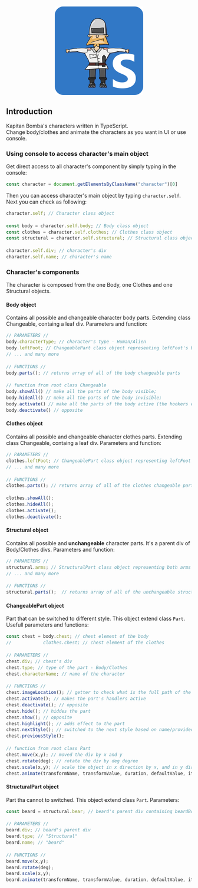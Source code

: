 <span align="center">
  
  ![TytuScript](img/TytuScript_logo_small.png)

</span>

## Introduction
Kapitan Bomba's characters written in TypeScript. <br>
Change body/clothes and animate the characters as you want in UI or use console. 

### Using console to access character's main object
Get direct access to all character's component by simply typing in the console:

````javascript
const character = document.getElementsByClassName("character")[0]
````
Then you can access character's main object by typing `character.self`. Next you can check as following:
````typescript
character.self; // Character class object

const body = character.self.body; // Body class object
const clothes = character.self.clothes; // Clothes class object
const structural = character.self.structural; // Structural class object

character.self.div; // character's div
character.self.name; // character's name
````

### Character's components
The character is composed from the one Body, one Clothes and one Structural objects.
#### Body object
Contains all possible and changeable character body parts. Extending class Changeable, containg a leaf div. Parameters and function:
````typescript
// PARAMETERS //
body.characterType; // character's type - Human/Alien
body.leftFoot; // ChangeablePart class object representing leftFoot's body div
// ... and many more 

// FUNCTIONS //
body.parts(); // returns array of all of the body changeable parts

// function from root class Changeable
body.showAll() // make all the parts of the body visible;
body.hideAll() // make all the parts of the body invisible;
body.activate() // make all the parts of the body active (the hookers works);
body.deactivate() // opposite
````
#### Clothes object
Contains all possible and changeable character clothes parts. Extending class Changeable, containg a leaf div. Parameters and function:
````typescript
// PARAMETERS //
clothes.leftFoot; // ChangeablePart class object representing leftFoot's clothes div
// ... and many more 

// FUNCTIONS //
clothes.parts(); // returns array of all of the clothes changeable parts

clothes.showAll();
clothes.hideAll();
clothes.activate();
clothes.deactivate();
````

#### Structural object
Contains all possible and **unchangeable** character parts. It's a parent div of Body/Clothes divs. Parameters and function:
````typescript
// PARAMETERS // 
structural.arms; // StructuralPart class object representing both arms' div
// ... and many more 

// FUNCTIONS //
structural.parts();  // returns array of all of the unchangeable structural parts
````

#### ChangeablePart object
Part that can be switched to different style. This object extend class `Part`. Usefull parameters and functions:
````typescript
const chest = body.chest; // chest element of the body
//            clothes.chest; // chest element of the clothes

// PARAMETERS //
chest.div; // chest's div
chest.type; // type of the part - Body/Clothes
chest.characterName; // name of the character

// FUNCTIONS //
chest.imageLocation(); // getter to check what is the full path of the currently shown chest image
chest.activate(); // makes the part's handlers active
chest.deactivate(); // opposite 
chest.hide(); // hiddes the part
chest.show(); // opposite
chest.highlight(); // adds effect to the part
chest.nextStyle(); // switched to the next style based on name/provided parameters during character construction
chest.previousStyle();

// function from root class Part
chest.move(x,y); // moved the div by x and y 
chest.rotate(deg); // rotate the div by deg degree
chest.scale(x,y); // scale the object in x direction by x, and in y direction by y
chest.animate(transformName, transformValue, duration, defaultValue, iteration); // animate 
````

#### StructuralPart object 
Part tha cannot to switched. This object extend class `Part`. Parameters:
````typescript
const beard = structural.bear; // beard's parent div containing beardBody and beardClothes divs

// PARAMETERS //
beard.div; // beard's parent div
beard.type; // "Structural"
beard.name; // "beard"

// FUNCTIONS //
beard.move(x,y); 
beard.rotate(deg); 
beard.scale(x,y);
beard.animate(transformName, transformValue, duration, defaultValue, iteration);
````
